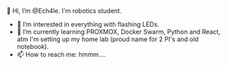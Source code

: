 👋 Hi, I’m @Ech4le. I'm robotics student.
- 👀 I’m interested in everything with flashing LEDs.
- 🌱 I’m currently learning PROXMOX, Docker Swarm, Python and React, atm I'm setting up my home lab (proud name for 2 PI's and old notebook).
- 📫 How to reach me: hmmm....

<!---
Ech4le/Ech4le is a ✨ special ✨ repository because its `README.md` (this file) appears on your GitHub profile.
You can click the Preview link to take a look at your changes.
--->
